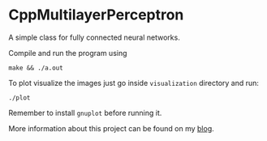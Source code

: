 # CppMultilayerPerceptron
A simple class for fully connected neural networks.

Compile and run the program using

`make && ./a.out`

To plot visualize the images just go inside `visualization` directory and run:

`./plot`

Remember to install `gnuplot` before running it.

More information about this project can be found on my [blog](https://kaifishr.github.io/2021/01/14/micro-mlp.html).
